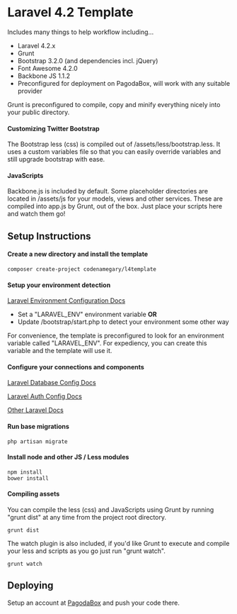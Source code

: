 # Laravel 4.2 Template

Includes many things to help workflow including...

- Laravel 4.2.x
- Grunt
- Bootstrap 3.2.0 (and dependencies incl. jQuery)
- Font Awesome 4.2.0
- Backbone JS 1.1.2
- Preconfigured for deployment on PagodaBox, will work with any suitable provider

Grunt is preconfigured to compile, copy and minify everything nicely into your public directory.

#### Customizing Twitter Bootstrap

The Bootstrap less (css) is compiled out of /assets/less/bootstrap.less. It uses a custom variables file so that you can easily override variables and still upgrade bootstrap with ease.

#### JavaScripts

Backbone.js is included by default. Some placeholder directories are located in /assets/js for your models, views and other services. These are compiled into app.js by Grunt, out of the box. Just place your scripts here and watch them go!

## Setup Instructions

#### Create a new directory and install the template

    composer create-project codenamegary/l4template
    
#### Setup your environment detection

[Laravel Environment Configuration Docs](http://laravel.com/docs/configuration#environment-configuration)

- Set a "LARAVEL_ENV" environment variable **OR**
- Update /bootstrap/start.php to detect your environment some other way

For convenience, the template is preconfigured to look for an environment variable called "LARAVEL_ENV". For expediency, you can create this variable and the template will use it.

#### Configure your connections and components

[Laravel Database Config Docs](http://laravel.com/docs/database#configuration)

[Laravel Auth Config Docs](http://laravel.com/docs/security#configuration)

[Other Laravel Docs](http://laravel.com/docs)    

#### Run base migrations

    php artisan migrate

#### Install node and other JS / Less modules

    npm install
    bower install
    
#### Compiling assets

You can compile the less (css) and JavaScripts using Grunt by running "grunt dist" at any time from the project root directory.

	grunt dist

The watch plugin is also included, if you'd like Grunt to execute and compile your less and scripts as you go just run "grunt watch".

    grunt watch

## Deploying

Setup an account at [PagodaBox](http://www.pagodabox.com) and push your code there.

